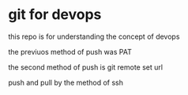 # git for devops

this repo is for understanding the concept of devops

the previuos method of push was PAT

the second method of push is git remote set url

push and pull by the method of ssh 
